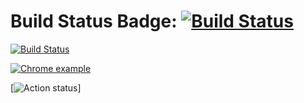 # Build Status Badge: [![Build Status](https://github.com/johnmorrisQADeveloper/cypress_cucumber/workflows/main/badge.svg)](https://github.com/johnmorrisQADeveloper/cypress_cucumber/actions)


[![Build Status](https://github.com/johnmorrisQADeveloper/cypress_cucumber/workflows/main/badge.svg)](https://github.com/johnmorrisQADeveloper/cypress_cucumber/actions)

[![Chrome example](https://github.com/johnmorrisQADeveloper/cypress_cucumber/workflows/main/badge.svg?branch=master)](.github/workflows/main.yml)

[![Action status](https://github.com/johnmorrisQADeveloper/cypress_cucumber/workflows/main/badge.svg?branch=master)]

